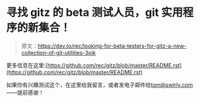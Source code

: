 # 寻找 gitz 的 beta 测试人员，git 实用程序的新集合！

> 原文：<https://dev.to/rec/looking-for-beta-testers-for-gitz-a-new-collection-of-git-utilities-3oik>

更多信息在这里:[https://github.com/rec/gitz/blob/master/README.rst](https://github.com/rec/gitz/blob/master/README.rst)

如果你有兴趣测试这个，在这里给我留言，或者发电子邮件给[tom@swirly.com](mailto:tom@swirly.com)——提前感谢！